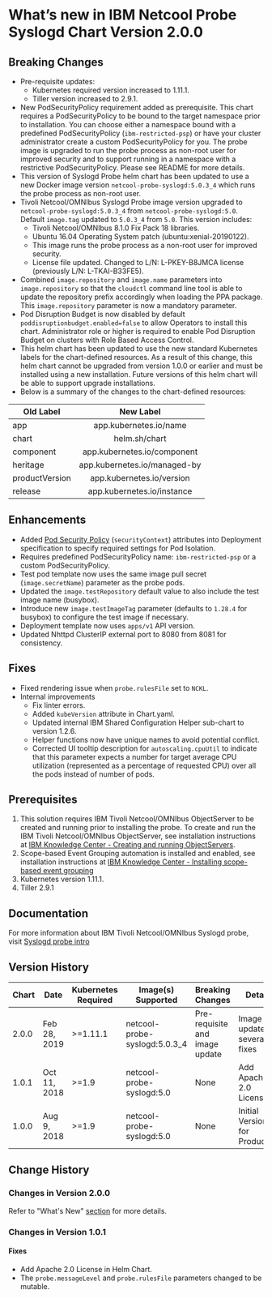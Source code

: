 # What’s new in IBM Netcool Probe Syslogd Chart Version 2.0.0

## Breaking Changes

-   Pre-requisite updates:
    -   Kubernetes required version increased to 1.11.1.
    -   Tiller version increased to 2.9.1.
-   New PodSecurityPolicy requirement added as prerequisite. This chart requires a PodSecurityPolicy to be bound to the target namespace prior to installation. You can choose either a namespace bound with a predefined PodSecurityPolicy (`ibm-restricted-psp`) or have your cluster administrator create a custom PodSecurityPolicy for you. The probe image is upgraded to run the probe process as non-root user for improved security and to support running in a namespace with a restrictive PodSecurityPolicy. Please see README for more details.
-   This version of Syslogd Probe helm chart has been updated to use a new Docker image version `netcool-probe-syslogd:5.0.3_4` which runs the probe process as non-root user.
-   Tivoli Netcool/OMNIbus Syslogd Probe image version upgraded to `netcool-probe-syslogd:5.0.3_4` from `netcool-probe-syslogd:5.0`. Default `image.tag` updated to `5.0.3_4` from `5.0`. This version includes:
    -    Tivoli Netcool/OMNIbus 8.1.0 Fix Pack 18 libraries.
    -    Ubuntu 16.04 Operating System patch (ubuntu:xenial-20190122).
    -    This image runs the probe process as a non-root user for improved security.
    -    License file updated. Changed to L/N: L-PKEY-B8JMCA license (previously L/N: L-TKAI-B33FE5).
-   Combined `image.repository` and `image.name` parameters into `image.repository` so that the `cloudctl` command line tool is able to update the repository prefix accordingly when loading the PPA package. This `image.repository` parameter is now a mandatory parameter.
-   Pod Disruption Budget is now disabled by default `poddisruptionbudget.enabled=false` to allow Operators to install this chart. Administrator role or higher is required to enable Pod Disruption Budget on clusters with Role Based Access Control.
-   This helm chart has been updated to use the new standard Kubernetes labels for the chart-defined resources. As a result of this change, this helm chart cannot be upgraded from version 1.0.0 or earlier and must be installed using a new installation. Future versions of this helm chart will be 
able to support upgrade installations.
-   Below is a summary of the changes to the chart-defined resources:

| Old Label        | New Label           |
| ------------- |:-------------:|
| app      | app.kubernetes.io/name |
| chart      | helm.sh/chart      |
| component | app.kubernetes.io/component      |
| heritage | app.kubernetes.io/managed-by      |
| productVersion | app.kubernetes.io/version      |
| release | app.kubernetes.io/instance      |


## Enhancements

-   Added [Pod Security Policy](https://kubernetes.io/docs/concepts/policy/pod-security-policy/) (`securityContext`) attributes into Deployment specification to specify required settings for Pod Isolation.
-   Requires predefined PodSecurityPolicy name: `ibm-restricted-psp` or a custom PodSecurityPolicy.
-   Test pod template now uses the same image pull secret (`image.secretName`) parameter as the probe pods.
-   Updated the `image.testRepository` default value to also include the test image name (busybox).
-   Introduce new `image.testImageTag` parameter (defaults to `1.28.4` for busybox) to configure the test image if necessary.
-   Deployment template now uses `apps/v1` API version.
-   Updated Nhttpd ClusterIP external port to 8080 from 8081 for consistency.

## Fixes

-   Fixed rendering issue when `probe.rulesFile` set to `NCKL`.
-   Internal improvements
    -   Fix linter errors.
    -   Added `kubeVersion` attribute in Chart.yaml.
    -   Updated internal IBM Shared Configuration Helper sub-chart to version 1.2.6.
    -   Helper functions now have unique names to avoid potential conflict.
    -   Corrected UI tooltip description for `autoscaling.cpuUtil` to indicate that this parameter expects a number for target average CPU utilization (represented as a percentage of requested CPU) over all the pods instead of number of pods.

## Prerequisites

1.  This solution requires IBM Tivoli Netcool/OMNIbus ObjectServer to be created and running prior to installing the probe. To create and run the IBM Tivoli Netcool/OMNIbus ObjectServer, see installation instructions at [IBM Knowledge Center - Creating and running ObjectServers](https://www.ibm.com/support/knowledgecenter/en/SSSHTQ_8.1.0/com.ibm.netcool_OMNIbus.doc_8.1.0/omnibus/wip/install/task/omn_con_creatingsettingupobjserv.html).
2.  Scope-based Event Grouping automation is installed and enabled, see installation instructions at [IBM Knowledge Center - Installing scope-based event grouping](https://www.ibm.com/support/knowledgecenter/en/SSSHTQ_8.1.0/com.ibm.netcool_OMNIbus.doc_8.1.0/omnibus/wip/install/task/omn_con_ext_installingscopebasedegrp.html)
3.  Kubernetes version 1.11.1.
4.  Tiller 2.9.1

## Documentation

For more information about IBM Tivoli Netcool/OMNIbus Syslogd probe, visit [Syslogd probe intro](https://www.ibm.com/support/knowledgecenter/en/SSSHTQ/omnibus/probes/syslogd/wip/concept/syslogd_intro.html)

## Version History

| Chart | Date         | Kubernetes Required | Image(s) Supported            | Breaking Changes               | Details                        |
| ----- | ------------ | ------------------- | ----------------------------- | ------------------------------ | ------------------------------ |
| 2.0.0 | Feb 28, 2019 | >=1.11.1            | netcool-probe-syslogd:5.0.3_4 | Pre-requisite and image update | Image update & several fixes   |
| 1.0.1 | Oct 11, 2018 | >=1.9               | netcool-probe-syslogd:5.0     | None                           | Add Apache 2.0 License         |
| 1.0.0 | Aug 9, 2018  | >=1.9               | netcool-probe-syslogd:5.0     | None                           | Initial Version for Production |

## Change History

### Changes in Version 2.0.0

Refer to "What's New" [section](#breaking-changes) for more details.

### Changes in Version 1.0.1

#### Fixes

-   Add Apache 2.0 License in Helm Chart.
-   The `probe.messageLevel` and `probe.rulesFile` parameters changed to be mutable.

